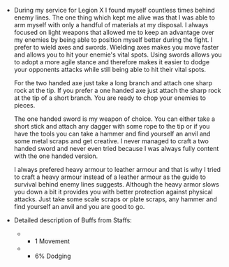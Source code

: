 - During my service for Legion X I found myself countless times behind enemy lines. The one thing which kept me alive was that I was able to arm myself with only a handful of materials at my disposal. I always focused on light weapons that allowed me to keep an advantage over my enemies by being able to position myself better during the fight. I prefer to wield axes and swords. Wielding axes makes you move faster and allows you to hit your enemie's vital spots. Using swords allows you to adopt a more agile stance and therefore makes it easier to dodge your opponents attacks while still being able to hit their vital spots.
  
  For the two handed axe just take a long branch and attach one sharp rock at the tip. If you prefer a one handed axe just attach the sharp rock at the tip of a short branch. You are ready to chop your enemies to pieces.
  
  The one handed sword is my weapon of choice. You can either take a short stick and attach any dagger with some rope to the tip or if you have the tools you can take a hammer and find yourself an anvil and some metal scraps and get creative. I never managed to craft a two handed sword and never even tried because I was always fully content with the one handed version.
  
  I always prefered heavy armour to leather armour and that is why I tried to craft a heavy armour instead of a leather armour as the guide to survival behind enemy lines suggests. Although the heavy armor slows you down a bit it provides you with better protection against physical attacks. Just take some scale scraps or plate scraps, any hammer and find yourself an anvil and you are good to go.
- Detailed description of Buffs from Staffs:
	- + 1 Movement
	- + 6% Dodging